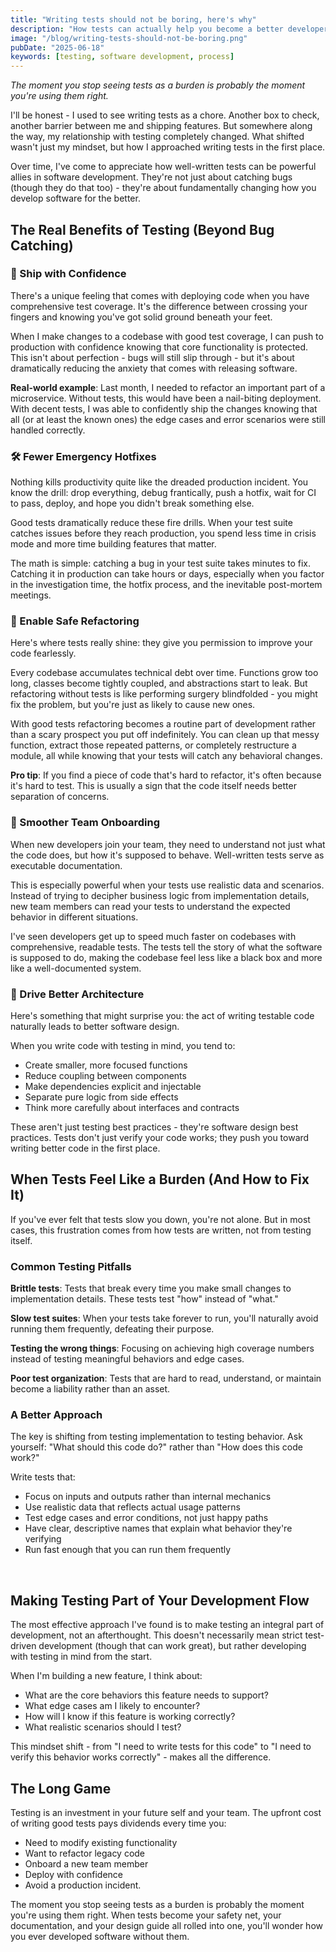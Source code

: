 ```yaml
---
title: "Writing tests should not be boring, here's why"
description: "How tests can actually help you become a better developer and increase your productivity."
image: "/blog/writing-tests-should-not-be-boring.png"
pubDate: "2025-06-18"
keywords: [testing, software development, process]
---
```


_The moment you stop seeing tests as a burden is probably the moment you're using them right._

I'll be honest - I used to see writing tests as a chore. Another box to check, another barrier between me and shipping features. But somewhere along the way, my relationship with testing completely changed. What shifted wasn't just my mindset, but how I approached writing tests in the first place.

Over time, I've come to appreciate how well-written tests can be powerful allies in software development. They're not just about catching bugs (though they do that too) - they're about fundamentally changing how you develop software for the better.

## The Real Benefits of Testing (Beyond Bug Catching)

### 🚀 Ship with Confidence

There's a unique feeling that comes with deploying code when you have comprehensive test coverage. It's the difference between crossing your fingers and knowing you've got solid ground beneath your feet.

When I make changes to a codebase with good test coverage, I can push to production with confidence knowing that core functionality is protected. This isn't about perfection - bugs will still slip through - but it's about dramatically reducing the anxiety that comes with releasing software.

**Real-world example**: Last month, I needed to refactor an important part of a microservice. Without tests, this would have been a nail-biting deployment. With decent tests, I was able to confidently ship the changes knowing that all (or at least the known ones) the edge cases and error scenarios were still handled correctly.

### 🛠️ Fewer Emergency Hotfixes

Nothing kills productivity quite like the dreaded production incident. You know the drill: drop everything, debug frantically, push a hotfix, wait for CI to pass, deploy, and hope you didn't break something else.

Good tests dramatically reduce these fire drills. When your test suite catches issues before they reach production, you spend less time in crisis mode and more time building features that matter.

The math is simple: catching a bug in your test suite takes minutes to fix. Catching it in production can take hours or days, especially when you factor in the investigation time, the hotfix process, and the inevitable post-mortem meetings.

### 🔄 Enable Safe Refactoring

Here's where tests really shine: they give you permission to improve your code fearlessly.

Every codebase accumulates technical debt over time. Functions grow too long, classes become tightly coupled, and abstractions start to leak. But refactoring without tests is like performing surgery blindfolded - you might fix the problem, but you're just as likely to cause new ones.

With good tests refactoring becomes a routine part of development rather than a scary prospect you put off indefinitely. You can clean up that messy function, extract those repeated patterns, or completely restructure a module, all while knowing that your tests will catch any behavioral changes.

**Pro tip**: If you find a piece of code that's hard to refactor, it's often because it's hard to test. This is usually a sign that the code itself needs better separation of concerns.

### 👥 Smoother Team Onboarding

When new developers join your team, they need to understand not just what the code does, but how it's supposed to behave. Well-written tests serve as executable documentation.

This is especially powerful when your tests use realistic data and scenarios. Instead of trying to decipher business logic from implementation details, new team members can read your tests to understand the expected behavior in different situations.

I've seen developers get up to speed much faster on codebases with comprehensive, readable tests. The tests tell the story of what the software is supposed to do, making the codebase feel less like a black box and more like a well-documented system.

### 🧱 Drive Better Architecture

Here's something that might surprise you: the act of writing testable code naturally leads to better software design.

When you write code with testing in mind, you tend to:

- Create smaller, more focused functions
- Reduce coupling between components
- Make dependencies explicit and injectable
- Separate pure logic from side effects
- Think more carefully about interfaces and contracts

These aren't just testing best practices - they're software design best practices. Tests don't just verify your code works; they push you toward writing better code in the first place.

## When Tests Feel Like a Burden (And How to Fix It)

If you've ever felt that tests slow you down, you're not alone. But in most cases, this frustration comes from how tests are written, not from testing itself.

### Common Testing Pitfalls

**Brittle tests**: Tests that break every time you make small changes to implementation details. These tests test "how" instead of "what."

**Slow test suites**: When your tests take forever to run, you'll naturally avoid running them frequently, defeating their purpose.

**Testing the wrong things**: Focusing on achieving high coverage numbers instead of testing meaningful behaviors and edge cases.

**Poor test organization**: Tests that are hard to read, understand, or maintain become a liability rather than an asset.

### A Better Approach

The key is shifting from testing implementation to testing behavior. Ask yourself: "What should this code do?" rather than "How does this code work?"

Write tests that:

- Focus on inputs and outputs rather than internal mechanics
- Use realistic data that reflects actual usage patterns
- Test edge cases and error conditions, not just happy paths
- Have clear, descriptive names that explain what behavior they're verifying
- Run fast enough that you can run them frequently

<br>

## Making Testing Part of Your Development Flow

The most effective approach I've found is to make testing an integral part of development, not an afterthought. This doesn't necessarily mean strict test-driven development (though that can work great), but rather developing with testing in mind from the start.

When I'm building a new feature, I think about:

- What are the core behaviors this feature needs to support?
- What edge cases am I likely to encounter?
- How will I know if this feature is working correctly?
- What realistic scenarios should I test?

This mindset shift - from "I need to write tests for this code" to "I need to verify this behavior works correctly" - makes all the difference.

## The Long Game

Testing is an investment in your future self and your team. The upfront cost of writing good tests pays dividends every time you:

- Need to modify existing functionality
- Want to refactor legacy code
- Onboard a new team member
- Deploy with confidence
- Avoid a production incident.

The moment you stop seeing tests as a burden is probably the moment you're using them right. When tests become your safety net, your documentation, and your design guide all rolled into one, you'll wonder how you ever developed software without them.

